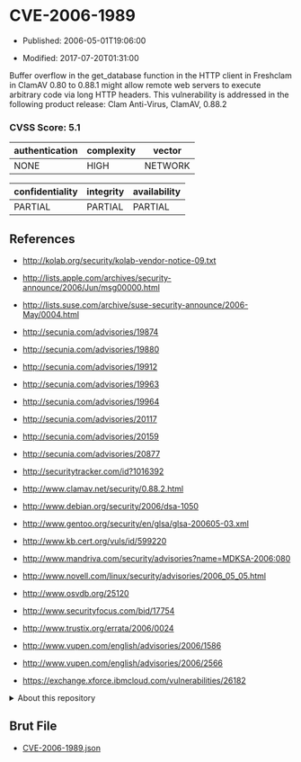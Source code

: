 # CVE-2006-1989

- Published: 2006-05-01T19:06:00

- Modified: 2017-07-20T01:31:00

Buffer overflow in the get_database function in the HTTP client in Freshclam in ClamAV 0.80 to 0.88.1 might allow remote web servers to execute arbitrary code via long HTTP headers. This vulnerability is addressed in the following product release:
Clam Anti-Virus, ClamAV, 0.88.2

### CVSS Score: **5.1**

| authentication | complexity | vector |
| --- | --- | --- |
| NONE | HIGH | NETWORK |

| confidentiality | integrity | availability |
| --- | --- | --- |
| PARTIAL | PARTIAL | PARTIAL |

## References

* http://kolab.org/security/kolab-vendor-notice-09.txt

* http://lists.apple.com/archives/security-announce/2006/Jun/msg00000.html

* http://lists.suse.com/archive/suse-security-announce/2006-May/0004.html

* http://secunia.com/advisories/19874

* http://secunia.com/advisories/19880

* http://secunia.com/advisories/19912

* http://secunia.com/advisories/19963

* http://secunia.com/advisories/19964

* http://secunia.com/advisories/20117

* http://secunia.com/advisories/20159

* http://secunia.com/advisories/20877

* http://securitytracker.com/id?1016392

* http://www.clamav.net/security/0.88.2.html

* http://www.debian.org/security/2006/dsa-1050

* http://www.gentoo.org/security/en/glsa/glsa-200605-03.xml

* http://www.kb.cert.org/vuls/id/599220

* http://www.mandriva.com/security/advisories?name=MDKSA-2006:080

* http://www.novell.com/linux/security/advisories/2006_05_05.html

* http://www.osvdb.org/25120

* http://www.securityfocus.com/bid/17754

* http://www.trustix.org/errata/2006/0024

* http://www.vupen.com/english/advisories/2006/1586

* http://www.vupen.com/english/advisories/2006/2566

* https://exchange.xforce.ibmcloud.com/vulnerabilities/26182

<details>
<summary>About this repository</summary> 

  This repository is part of the project [Live Hack CVE](https://github.com/Live-Hack-CVE). Main website can be found [www.live-hack.org](https://www.live-hack.org) 
  
  Made by [Sn0wAlice](https://github.com/Sn0wAlice) for the people that care about security and need to have a feed of the latest CVEs. Hope you enjoy it, don't forget to star the repo and follow me on [Twitter](https://twitter.com/Sn0wAlice) and [Github](https://github.com/Sn0wAlice). And that is my [personnal website](https://www.alice-snow.me/)

  - [Home Page](https://github.com/Live-Hack-CVE)
  - [Framework](https://github.com/Live-Hack-CVE/cve-framework)
  - [CVE database](https://github.com/Live-Hack-CVE/full_database)
  - [Changelog](https://github.com/Live-Hack-CVE/Changelog)
</details>

## Brut File

* [CVE-2006-1989.json](https://raw.githubusercontent.com/Live-Hack-CVE/full_database/main/cves/2006/CVE-2006-1989.json)

